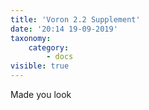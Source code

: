 ```yaml
---
title: 'Voron 2.2 Supplement'
date: '20:14 19-09-2019'
taxonomy:
    category:
        - docs
visible: true
---
```


Made you look